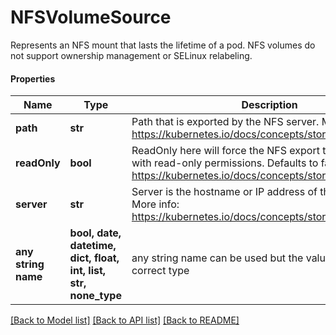 # NFSVolumeSource

Represents an NFS mount that lasts the lifetime of a pod. NFS volumes do not support ownership management or SELinux relabeling.

#### Properties
Name | Type | Description | Notes
------------ | ------------- | ------------- | -------------
**path** | **str** | Path that is exported by the NFS server. More info: https://kubernetes.io/docs/concepts/storage/volumes#nfs | 
**readOnly** | **bool** | ReadOnly here will force the NFS export to be mounted with read-only permissions. Defaults to false. More info: https://kubernetes.io/docs/concepts/storage/volumes#nfs | [optional] 
**server** | **str** | Server is the hostname or IP address of the NFS server. More info: https://kubernetes.io/docs/concepts/storage/volumes#nfs | 
**any string name** | **bool, date, datetime, dict, float, int, list, str, none_type** | any string name can be used but the value must be the correct type | [optional]

[[Back to Model list]](../README.md#documentation-for-models) [[Back to API list]](../README.md#documentation-for-api-endpoints) [[Back to README]](../README.md)

